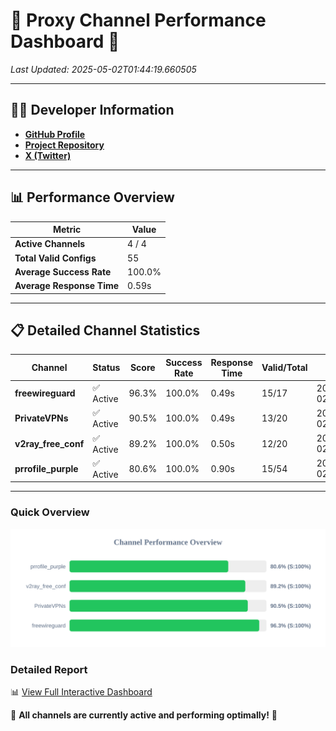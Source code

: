 # 🌟 Proxy Channel Performance Dashboard 🌟

_Last Updated: 2025-05-02T01:44:19.660505_

---

## 👩‍💻 Developer Information

- **[GitHub Profile](https://github.com/4n0nymou3)**  
- **[Project Repository](https://github.com/4n0nymou3/multi-proxy-config-fetcher)**  
- **[X (Twitter)](https://x.com/4n0nymou3)**  

---

## 📊 Performance Overview

| Metric                | Value       |
|-----------------------|-------------|
| **Active Channels**   | 4 / 4       |
| **Total Valid Configs** | 55          |
| **Average Success Rate** | 100.0%      |
| **Average Response Time** | 0.59s       |

---

## 📋 Detailed Channel Statistics

| Channel          | Status     | Score  | Success Rate | Response Time | Valid/Total | Last Success               |
|------------------|------------|--------|--------------|---------------|-------------|----------------------------|
| **freewireguard**  | ✅ Active  | 96.3%  | 100.0% | 0.49s         | 15/17       | 2025-05-02T01:44:19.658936 |
| **PrivateVPNs**  | ✅ Active  | 90.5%  | 100.0% | 0.49s         | 13/20       | 2025-05-02T01:44:19.138693 |
| **v2ray_free_conf**  | ✅ Active  | 89.2%  | 100.0% | 0.50s         | 12/20       | 2025-05-02T01:44:18.617093 |
| **prrofile_purple**  | ✅ Active  | 80.6%  | 100.0% | 0.90s         | 15/54       | 2025-05-02T01:44:18.041235 |

---

### Quick Overview
<div align="center">
  <a href="https://raw.githubusercontent.com/nullluser/NullRepo/refs/heads/main/assets/channel_stats_chart.svg">
    <img src="https://raw.githubusercontent.com/nullluser/NullRepo/refs/heads/main/assets/channel_stats_chart.svg" alt="Source Performance Statistics" width="800">
  </a>
</div>

### Detailed Report
📊 [View Full Interactive Dashboard](https://htmlpreview.github.io/?https://github.com/nullluser/NullRepo/blob/main/assets/performance_report.html)

🎉 **All channels are currently active and performing optimally!** 🎉
